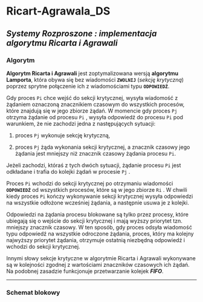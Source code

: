 # Ricart-Agrawala_DS

## *Systemy Rozproszone : implementacja algorytmu Ricarta i Agrawali*

### Algorytm

**Algorytm Ricarta i Agrawali** jest zoptymalizowana wersją **algorytmu Lamporta**, która obywa się bez wiadomości **`ZWOLNIJ`** (*sekcję krytyczną*) poprzez sprytne połączenie ich z wiadomościami typu **`ODPOWIEDŹ`**.

Gdy proces `Pi` chce wejść do sekcji krytycznej, wysyła wiadomość z żądaniem oznaczoną znacznikiem czasowym do wszystkich procesów, które znajdują się w jego zbiorze żądań. W momencie gdy proces `Pj` otrzyma żądanie od procesu `Pi` , wysyła odpowiedź do procesu `Pi` pod warunkiem, że nie zachodzi jedna z następujących sytuacji:

1) proces `Pj` wykonuje sekcję krytyczną,

2) proces `Pj` żąda wykonania sekcji krytycznej, a znacznik czasowy jego żądania jest mniejszy niż znacznik czasowy żądania procesu `Pi`.

Jeżeli zachodzi, któraś z tych dwóch sytuacji, żądanie procesu `Pi` jest odkładane i trafia do kolejki żądań w procesie `Pj` .

Proces `Pi` wchodzi do sekcji krytycznej po otrzymaniu wiadomości **`ODPOWIEDŹ`** od wszystkich procesów, które są w jego zbiorze `Ri` . W chwili kiedy proces `Pi` kończy wykonywanie sekcji krytycznej wysyła odpowiedzi na wszystkie odłożone wcześniej żądania, a następnie usuwa je z kolejki.

Odpowiedzi na żądania procesu blokowane są tylko przez procesy, które ubiegają się o wejście do sekcji krytycznej i mają wyższy priorytet tzn. mniejszy znacznik czasowy. W ten sposób, gdy proces odsyła wiadomość typu odpowiedź na wszystkie odroczone żądania, proces, który ma kolejny najwyższy priorytet żądania, otrzymuje ostatnią niezbędną odpowiedź i wchodzi do sekcji krytycznej.

Innymi słowy sekcje krytyczne w algorytmie Ricarta i Agrawali wykonywane są w kolejności zgodnej z wartościami znaczników czasowych ich żądań. Na podobnej zasadzie funkcjonuje przetwarzanie kolejek ***FIFO***.

---

### Schemat blokowy
